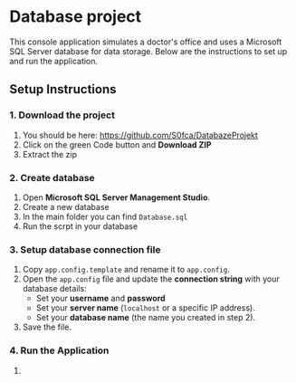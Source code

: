 # Database project
This console application simulates a doctor's office and uses a Microsoft SQL Server database for data storage. Below are the instructions to set up and run the application.

## Setup Instructions
### 1. Download the project 
1. You should be here: https://github.com/S0fca/DatabazeProjekt
2. Click on the green Code button and **Download ZIP**
3. Extract the zip

### 2. Create database
1. Open **Microsoft SQL Server Management Studio**.
2. Create a new database
3. In the main folder you can find `Database.sql`
4. Run the scrpt in your database

### 3. Setup database connection file
1. Copy `app.config.template` and rename it to `app.config`.
2. Open the `app.config` file and update the **connection string** with your database details:
   - Set your **username** and **password**
   - Set your **server name** (`localhost` or a specific IP address).
   - Set your **database name** (the name you created in step 2).
3. Save the file.

### 4. Run the Application
1. 

